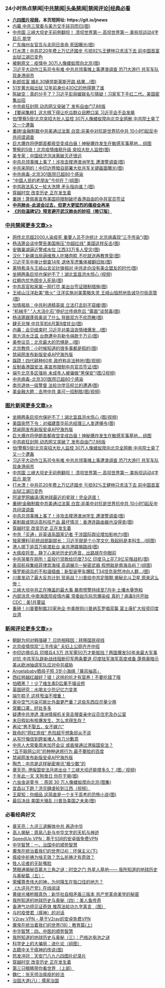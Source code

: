 <div id="tt">
<h3>24小时热点禁闻|<a href="#%E4%B8%AD%E5%85%B1%E7%A6%81%E9%97%BB%E6%9B%B4%E5%A4%9A%E6%96%87%E7%AB%A0">中共禁闻</a>|<a href="#%E5%9B%BE%E7%89%87%E6%96%B0%E9%97%BB%E6%9B%B4%E5%A4%9A%E6%96%87%E7%AB%A0">头条禁闻</a>|<a href="#%E6%96%B0%E9%97%BB%E8%AF%84%E8%AE%BA%E6%9B%B4%E5%A4%9A%E6%96%87%E7%AB%A0">禁闻评论|<a href="#%E5%BF%85%E7%9C%8B%E7%BB%8F%E5%85%B8%E5%A5%BD%E6%96%87">经典必看</a></h3>
<ul>
<li><b><a href="http://d1.bdrive.tk/64.mp4" target="_blank">六四图片视频</a>，本页短网址: https://git.io/jnews</b></li>
<li><a href="https://github.com/fqnews/bnews/blob/master/cbnews/20200626/1350841.md">内幕 中共三常委与美方交手铩羽而归(图)</a></li>
<li><a href="https://github.com/fqnews/bnews/blob/master/topimagenews/20200626/1350955.md">中共国 三峡大坝史无前例翻坝！ 溃坝世界第一 高坝世界第一 美拆坝运动4字启示 能学</a></li>
<li><a href="https://github.com/fqnews/bnews/blob/master/cbnews/20200626/1350837.md">广东梅州女官员与夫同日丧命 死因曝光(图)</a></li>
<li><a href="https://github.com/fqnews/bnews/blob/master/topimagenews/20200626/1350828.md">打水漂！中共花20年费上万亿还踏步 亏损92%王健林只求活下去 前中国首富出狱江湖已变色</a></li>
<li><a href="https://github.com/fqnews/bnews/blob/master/cbnews/20200626/1350830.md">被删原文：疫情中 30万人像蝼蚁爬向北京(图)</a></li>
<li><a href="https://github.com/fqnews/bnews/blob/master/topimagenews/20200626/1350963.md">习近平大动作江系司令有难 中共总领事摊上事遭澳调查 恐71大游行 共军车队现身港闹市</a></li>
<li><a href="https://github.com/fqnews/bnews/blob/master/cbnews/20200626/1350834.md">新郎炫富 婚礼30辆劳斯莱斯开路 结果...(图)</a></li>
<li><a href="https://github.com/fqnews/bnews/blob/master/cnnews/20200627/1351162.md">51岁黄光裕出狱 12年前身价430亿的他得罪了谁</a></li>
<li><a href="https://github.com/fqnews/bnews/blob/master/cbnews/20200627/1351092.md">陈破空：真的分手了？习近平彭丽媛联名引猜疑！习家军下手红二代。美国密集出招 </a></li>
<li><a href="https://github.com/fqnews/bnews/blob/master/topimagenews/20200626/1350975.md">中共疯狂封网 动态网又突破了 发布自由门7.86版</a></li>
<li><a href="https://github.com/fqnews/bnews/blob/master/comments/20200626/1350859.md">【要闻集粹】这大棋下得让吃瓜群众目瞪口呆 习近平会不会发飙</a></li>
<li><a href="https://github.com/fqnews/bnews/blob/master/topimagenews/20200626/1350970.md">怕!警察5倍!北京突招大批人监控 30万人像蝼蚁爬向北京全网删 中共院士臭了又一个遭轰</a></li>
<li><a href="https://github.com/fqnews/bnews/blob/master/topimagenews/20200626/1350826.md">重磅!金融制裁中共美通过法案 白宫:非美中对抗是世界抗中共 10小时1起反中共间谍调查</a></li>
<li><a href="https://github.com/fqnews/bnews/blob/master/topimagenews/20200627/1351169.md">巨大爆炸将伊朗首都夜空变成白昼！神秘爆炸发生在敏感军事基地… 组图</a></li>
<li><a href="https://github.com/fqnews/bnews/blob/master/cbnews/20200626/1350833.md">警察的5倍！北京疫情维稳升级 突招大批人监控(图)</a></li>
<li><a href="https://github.com/fqnews/bnews/blob/master/headline/20200627/1351087.md">美专家：中国经济泡沫离破灭还很远</a></li>
<li><a href="https://github.com/fqnews/bnews/blob/master/topimagenews/20200626/1350825.md">中共总领事摊上事了！涉攻击撑港澳洲学生 遭澳警调查(图)</a></li>
<li><a href="https://github.com/fqnews/bnews/blob/master/cnnews/20200627/1351164.md">中共来阴的！中印边界暗自部署大批共军关键画面曝光(图)</a></li>
<li><a href="https://github.com/fqnews/bnews/blob/master/cbnews/20200627/783268.md">中共病毒-北京301医院已超80个感染</a></li>
<li><a href="https://github.com/fqnews/bnews/blob/master/cnnews/20200627/1351111.md">“中国人民的老朋友”今何在？(组图)</a></li>
<li><a href="https://github.com/fqnews/bnews/blob/master/cbnews/20200626/1350839.md">中共政法系又一轮大洗牌 矛头指向谁？(图)</a></li>
<li><a href="https://github.com/fqnews/bnews/blob/master/comments/20200626/1259925.md">穿越时空 改变历史 正在发生着</a></li>
<li><a href="https://github.com/fqnews/bnews/blob/master/comments/20200627/1351105.md">重磅！蓬佩奥宣布美国将限制破坏香港自由的中共官员签证</a></li>
<li><b><a href="https://github.com/fqnews/bnews/blob/master/comments/20200211/1275071.md" target="_blank">中共肺炎-此波会过去，但更大更猛烈的瘟疫会再来</a></b></li>
<li><b><a href="https://github.com/fqnews/bnews/blob/master/comments/20200207/1272816.md" target="_blank">《刘伯温碑记》预言避开武汉肺炎的妙招（修订版）</a></b></li>
</ul>
</div>

<div class="catlist">
<h3><a href="https://github.com/fqnews/bnews/blob/master/cbnews/" target="_blank">中共禁闻</a><span><a href="https://github.com/fqnews/bnews/blob/master/cbnews/" target="_blank" rel="nofollow">更多文章>></a></span></h3>
<ul>
<li><a href="https://github.com/fqnews/bnews/blob/master/cbnews/20200627/1351343.md" target="_blank">网传北京超2000人染疫死 重要人员不许统计 北京病毒现“三手传染”(图)</a></li>
<li><a href="https://github.com/fqnews/bnews/blob/master/cbnews/20200627/1351332.md" target="_blank">杨洁篪会谈中警告美国施压“勿超红线” 美国这样反击(图)</a></li>
<li><a href="https://github.com/fqnews/bnews/blob/master/cbnews/20200627/1351331.md" target="_blank">安徽巢湖逼近警戒水位 江西33万多人受灾(图)</a></li>
<li><a href="https://github.com/fqnews/bnews/blob/master/cbnews/20200627/1351330.md" target="_blank">汉化？新疆当局逼维族人吃猪肉粽 不吃就送再教育营(图)</a></li>
<li><a href="https://github.com/fqnews/bnews/blob/master/cbnews/20200627/1351320.md" target="_blank">习近平军中审计倒查14年 退休军虎集体被翻旧账(图)</a></li>
<li><a href="https://github.com/fqnews/bnews/blob/master/cbnews/20200627/1351311.md" target="_blank">莱特希泽与王岐山言论针锋相对 中共走向没有美企盟友的时代(图)</a></li>
<li><a href="https://github.com/fqnews/bnews/blob/master/cbnews/20200627/1351310.md" target="_blank">坐拥两条巨坝也保护不了！湖北宜昌洪水惊心 (视频)</a></li>
<li><a href="https://github.com/fqnews/bnews/blob/master/cbnews/20200627/1351309.md" target="_blank">红朝内忧外困步入死局(图)</a></li>
<li><a href="https://github.com/fqnews/bnews/blob/master/cbnews/20200627/1351308.md" target="_blank">中共高官和家属一网打尽 美出台签证限制措施(图)</a></li>
<li><a href="https://github.com/fqnews/bnews/blob/master/cbnews/20200627/1351300.md" target="_blank">王岐山汪洋赴美“救火” 汪洋实施对美策略失灵 王岐山恼怒地告诫华尔街高管(图)</a></li>
<li><a href="https://github.com/fqnews/bnews/blob/master/cbnews/20200627/1351299.md" target="_blank">加情报局：中共利诱精英层 立法打击刻不容缓(图)</a></li>
<li><a href="https://github.com/fqnews/bnews/blob/master/cbnews/20200627/1351298.md" target="_blank">“机械手” “人大活化石”申纪兰传病危后 “露面”谈禁毒(图)</a></li>
<li><a href="https://github.com/fqnews/bnews/blob/master/cbnews/20200627/1351296.md" target="_blank">杨洁篪跟蓬佩奥说了什么 导致双方不欢而散(图)</a></li>
<li><a href="https://github.com/fqnews/bnews/blob/master/cbnews/20200627/1351295.md" target="_blank">肆无忌惮 中共军机6月第9度扰台(图)</a></li>
<li><a href="https://github.com/fqnews/bnews/blob/master/cbnews/20200627/1351282.md" target="_blank">内幕：会见结束时 习近平对美沮丧情绪爆发…(图)</a></li>
<li><a href="https://github.com/fqnews/bnews/blob/master/cbnews/20200627/1351281.md" target="_blank">南方洪水泛滥 台商遭中共勒令捐款千万元(图)</a></li>
<li><a href="https://github.com/fqnews/bnews/blob/master/cbnews/20200627/1351269.md" target="_blank">美参议员：北京最大的恐惧是…(图)</a></li>
<li><a href="https://github.com/fqnews/bnews/blob/master/cbnews/20200627/1351248.md" target="_blank">北京教师：小时候知道的很多事都是假的(图)</a></li>
<li><a href="https://github.com/fqnews/bnews/blob/master/comments/20200627/783266.md" target="_blank">禁闻网发布新版安卓APP海外版</a></li>
<li><a href="https://github.com/fqnews/bnews/blob/master/cbnews/20200627/1351237.md" target="_blank">蹊跷！四代耕种60年 政府称非法种地(图/视频)</a></li>
<li><a href="https://github.com/fqnews/bnews/blob/master/cbnews/20200627/1351223.md" target="_blank">反制香港国安法 美宣布限制中共官员签证(图)</a></li>
<li><a href="https://github.com/fqnews/bnews/blob/master/cbnews/20200627/1351222.md" target="_blank">端午北京多区强拆 未成年人被骗做“黑保安”(图/2视频)</a></li>
<li><a href="https://github.com/fqnews/bnews/blob/master/cbnews/20200627/783268.md" target="_blank">中共病毒-北京301医院已超80个感染</a></li>
<li><a href="https://github.com/fqnews/bnews/blob/master/cbnews/20200627/1351212.md" target="_blank">南京退休一级警督 法轮功学员程兰的遭遇(图)</a></li>
<li><a href="https://github.com/fqnews/bnews/blob/master/cbnews/20200627/1351194.md" target="_blank">美金融大鳄：击垮中共 美可一招制胜(图/视频)</a></li>

</ul>
</div>
<div class="catlist">
<h3><a href="https://github.com/fqnews/bnews/blob/master/topimagenews/" target="_blank">图片新闻</a><span><a href="https://github.com/fqnews/bnews/blob/master/topimagenews/" target="_blank" rel="nofollow">更多文章>></a></span></h3>
<ul>
<li><a href="https://github.com/fqnews/bnews/blob/master/topimagenews/20200627/1351337.md" target="_blank">坐拥两条巨坝也保护不了！湖北宜昌洪水惊心 (图/视频)</a></li>
<li><a href="https://github.com/fqnews/bnews/blob/master/topimagenews/20200627/1351336.md" target="_blank">美国突然下令：对福建晋华前总经理三人发逮捕令(图)</a></li>
<li><a href="https://github.com/fqnews/bnews/blob/master/comments/20200627/783266.md" target="_blank">禁闻网发布新版安卓APP海外版</a></li>
<li><a href="https://github.com/fqnews/bnews/blob/master/topimagenews/20200627/1351169.md" target="_blank">巨大爆炸将伊朗首都夜空变成白昼！神秘爆炸发生在敏感军事基地… 组图</a></li>
<li><a href="https://github.com/fqnews/bnews/blob/master/topimagenews/20200626/1350975.md" target="_blank">中共疯狂封网 动态网又突破了 发布自由门7.86版</a></li>
<li><a href="https://github.com/fqnews/bnews/blob/master/topimagenews/20200626/1350970.md" target="_blank">怕!警察5倍!北京突招大批人监控 30万人像蝼蚁爬向北京全网删 中共院士臭了又一个遭轰</a></li>
<li><a href="https://github.com/fqnews/bnews/blob/master/topimagenews/20200626/1350963.md" target="_blank">习近平大动作江系司令有难 中共总领事摊上事遭澳调查 恐71大游行 共军车队现身港闹市</a></li>
<li><a href="https://github.com/fqnews/bnews/blob/master/topimagenews/20200626/1350955.md" target="_blank">中共国 三峡大坝史无前例翻坝！ 溃坝世界第一 高坝世界第一 美拆坝运动4字启示 能学</a></li>
<li><a href="https://github.com/fqnews/bnews/blob/master/topimagenews/20200626/1350828.md" target="_blank">打水漂！中共花20年费上万亿还踏步 亏损92%王健林只求活下去 前中国首富出狱江湖已变色</a></li>
<li><a href="https://github.com/fqnews/bnews/blob/master/topimagenews/20200626/1350827.md" target="_blank">阿波罗网编译/离地球最近的星球！完全适居！</a></li>
<li><a href="https://github.com/fqnews/bnews/blob/master/topimagenews/20200626/1350826.md" target="_blank">重磅!金融制裁中共美通过法案 白宫:非美中对抗是世界抗中共 10小时1起反中共间谍调查</a></li>
<li><a href="https://github.com/fqnews/bnews/blob/master/topimagenews/20200626/1350825.md" target="_blank">中共总领事摊上事了！涉攻击撑港澳洲学生 遭澳警调查(图)</a></li>
<li><a href="https://github.com/fqnews/bnews/blob/master/topimagenews/20200626/1350824.md" target="_blank">美制裁或禁运高科技产品 最坏情况：香港连路由器也没得卖(图)</a></li>
<li><a href="https://github.com/fqnews/bnews/blob/master/comments/20200626/1259925.md" target="_blank">穿越时空 改变历史 正在发生着</a></li>
<li><a href="https://github.com/fqnews/bnews/blob/master/topimagenews/20200626/1350799.md" target="_blank">中共「买通」非英语系国家记者 干涉国际舆论增加影响力(图)</a></li>
<li><a href="https://github.com/fqnews/bnews/blob/master/topimagenews/20200626/1350770.md" target="_blank">独家爆料|前统战部副部长：习近平就是个小学文化 我起码是本科生…(组图)</a></li>
<li><a href="https://github.com/fqnews/bnews/blob/master/topimagenews/20200626/1350752.md" target="_blank">港人掷下逾百万偷渡赴台 亲共港媒揭路线(图)</a></li>
<li><a href="https://github.com/fqnews/bnews/blob/master/comments/20200626/1350540.md" target="_blank">大瘟疫将至，静下心来听历史的声音，出路就在你眼前</a></li>
<li><a href="https://github.com/fqnews/bnews/blob/master/topimagenews/20200625/1350524.md" target="_blank">中共哭晕在厕所！亚投行贷款给印度7.5亿 印度马上花7.9亿买俄战机(图)</a></li>
<li><a href="https://github.com/fqnews/bnews/blob/master/topimagenews/20200625/1350513.md" target="_blank">美双航母集结菲律宾海域 高调展示一秘密武器 假想敌是南海岛屿？(组图)</a></li>
<li><a href="https://github.com/fqnews/bnews/blob/master/topimagenews/20200625/1350506.md" target="_blank">俄罗斯阅兵的不和谐插曲：新型装甲车爆缸 T34坦克突然冲向人群&#8230;(图)</a></li>
<li><a href="https://github.com/fqnews/bnews/blob/master/topimagenews/20200625/1350485.md" target="_blank">川普发动了最大反共计划 贸易战？川普给中共定限期 揭秘北斗卫星 原来这么惨！</a></li>
<li><a href="https://github.com/fqnews/bnews/blob/master/topimagenews/20200625/1350464.md" target="_blank">三峡大坝中共正在掩盖的最大事 暴雨预警持续至7月中 土壤水量饱和</a></li>
<li><a href="https://github.com/fqnews/bnews/blob/master/topimagenews/20200625/1350451.md" target="_blank">内部消息:中南海医院疫情内幕 常委赵乐际忽爆染疫 真的？病毒9月开始 CDC：美1月蔓延</a></li>
<li><a href="https://github.com/fqnews/bnews/blob/master/topimagenews/20200625/1350392.md" target="_blank">重磅！川普要制裁20家央企 中美脱钩川普纳瓦罗唱双簧 富士康扩大投资印度台湾</a></li>

</ul>
</div>
<div class="catlist">
<h3><a href="https://github.com/fqnews/bnews/blob/master/comments/" target="_blank">新闻评论</a><span><a href="https://github.com/fqnews/bnews/blob/master/comments/" target="_blank" rel="nofollow">更多文章>></a></span></h3>
<ul>
<li><a href="https://github.com/fqnews/bnews/blob/master/comments/20200627/1351340.md" target="_blank">朝鲜为何对韩强硬？ 日防相释因：转移国民视线</a></li>
<li><a href="https://github.com/fqnews/bnews/blob/master/comments/20200627/1351334.md" target="_blank">北京疫情惊现“三手传染”  夫妇上公厕齐齐中招</a></li>
<li><a href="https://github.com/fqnews/bnews/blob/master/comments/20200627/1351319.md" target="_blank">中印边境屯兵 印增兵4.5万 共军需50万才能抵挡？两国爆发50年来最大军事对抗 中共军队辟新战线阻断印军两条要道 印度陆军海军高度戒备 蓬佩奥暗示美从欧洲抽调军队应对中共威胁</a></li>
<li><a href="https://github.com/fqnews/bnews/blob/master/comments/20200627/1351315.md" target="_blank">Angelababy晒母子照  3岁小海绵「暴风抽高」</a></li>
<li><a href="https://github.com/fqnews/bnews/blob/master/comments/20200627/1351307.md" target="_blank">西红柿越红越好？错！这样的吃才有营养！不要吃错了哦</a></li>
<li><a href="https://github.com/fqnews/bnews/blob/master/comments/20200627/1351306.md" target="_blank">怕晒黑？！少了维生素D后果不堪设想</a></li>
<li><a href="https://github.com/fqnews/bnews/blob/master/comments/20200627/1351305.md" target="_blank">英国研究：水喝太少恐记忆力变差</a></li>
<li><a href="https://github.com/fqnews/bnews/blob/master/comments/20200627/1351304.md" target="_blank">端午粽子 这样甩油不增重！</a></li>
<li><a href="https://github.com/fqnews/bnews/blob/master/comments/20200627/1351303.md" target="_blank">家中空气污染可能比外面更严重？这些东西应尽量少用</a></li>
<li><a href="https://github.com/fqnews/bnews/blob/master/comments/20200627/1351302.md" target="_blank">常戴口罩，好处多多</a></li>
<li><a href="https://github.com/fqnews/bnews/blob/master/comments/20200627/1351287.md" target="_blank">疑遭中共渗透 澳洲情报机关突击搜查亲中议员住宅及办公室</a></li>
<li><a href="https://github.com/fqnews/bnews/blob/master/comments/20200627/1351285.md" target="_blank">末日假如有核爆发生，怎么求得生存？</a></li>
<li><a href="https://github.com/fqnews/bnews/blob/master/comments/20200627/1351277.md" target="_blank">再论“男不娶五，女不嫁六”</a></li>
<li><a href="https://github.com/fqnews/bnews/blob/master/comments/20200627/1351275.md" target="_blank">致命的“网红游戏” 危险超乎想象却从不说</a></li>
<li><a href="https://github.com/fqnews/bnews/blob/master/comments/20200627/1351274.md" target="_blank">从写忏悔信到跨省堵人 有几分歉意</a></li>
<li><a href="https://github.com/fqnews/bnews/blob/master/comments/20200627/1351252.md" target="_blank">中共人大常委周末加开会议 或直接通过港版国安法？</a></li>
<li><a href="https://github.com/fqnews/bnews/blob/master/comments/20200627/1351250.md" target="_blank">“互不联网公司“的种种迷惑行为 最不要脸的百度</a></li>
<li><a href="https://github.com/fqnews/bnews/blob/master/comments/20200627/783266.md" target="_blank">禁闻网发布新版安卓APP海外版</a></li>
<li><a href="https://github.com/fqnews/bnews/blob/master/comments/20200627/1351240.md" target="_blank">陶杰：中共是这样秘密审讯“极少数”的</a></li>
<li><a href="https://github.com/fqnews/bnews/blob/master/comments/20200627/1351239.md" target="_blank">章天亮: 港版国安法月底出台？三峡大坝还能撑多久？ (图／视频)</a></li>
<li><a href="https://github.com/fqnews/bnews/blob/master/comments/20200627/1351238.md" target="_blank">千年此一天 天狗食日 你在干嘛(图)</a></li>
<li><a href="https://github.com/fqnews/bnews/blob/master/comments/20200627/1351234.md" target="_blank">六虫虫说童书 ：燕郊 30 万人像蝼蚁爬向北京(图集)</a></li>
<li><a href="https://github.com/fqnews/bnews/blob/master/comments/20200627/1351227.md" target="_blank">宜昌以下跑？洪灾肆虐轮到江西（视频）</a></li>
<li><a href="https://github.com/fqnews/bnews/blob/master/comments/20200627/1351226.md" target="_blank">王犀知：你细品 这简直是一个关于高考的恐怖小说(图)</a></li>
<li><a href="https://github.com/fqnews/bnews/blob/master/comments/20200627/1351225.md" target="_blank">最后决战 美国大骚乱 川普及美国之未来(图)</a></li>

</ul>
</div>

<div class="catlist">
<h3>必看经典好文</h3>
<ul>
<li><a href="https://github.com/fqnews/bnews/blob/master/comments/20131119/1029445.md" target="_blank">章天亮：九评三退解体中共 再造中华</a></li>
<li><a href="https://github.com/fqnews/bnews/blob/master/aomi/history/20170924/831575.md" target="_blank">高人揭秘：周易八卦与中华文字的天机与神迹</a></li>
<li><a href="https://github.com/fqnews/bnews/blob/master/cbnews/20191226/1241739.md" target="_blank">SpeedUp VPN：基于SSR的安卓版免费VPN</a></li>
<li><a href="https://github.com/fqnews/bnews/blob/master/comments/20200605/1340202.md" target="_blank">中华智慧：一、治国中的顺势智慧</a></li>
<li><a href="https://github.com/fqnews/bnews/blob/master/cbnews/20180907/994846.md" target="_blank">魔鬼在统治着我们的世界(24)：环保主义(下)</a></li>
<li><a href="https://github.com/fqnews/bnews/blob/master/comments/20200502/1322275.md" target="_blank">瘟疫中祈祷为啥无效？怎么祈祷才有奇效？</a></li>
<li><a href="https://github.com/fqnews/bnews/blob/master/comments/20200606/783250.md" target="_blank">牲人论者的无耻嘴脸</a></li>
<li><a href="https://github.com/fqnews/bnews/blob/master/cbnews/20170907/819423.md" target="_blank">慧眼通揭秘百慕大三角之谜：时空之门 外星人基地—— 我所知道的地球历史与奥秘篇（五）：</a></li>
<li><a href="https://github.com/fqnews/bnews/blob/master/comments/20200618/1346830.md" target="_blank">荣耀尊贵伟大的神，为何降生在牲口住的地方？</a></li>
<li><a href="https://github.com/fqnews/bnews/blob/master/bookonline/20131116/201057.md" target="_blank">《九评共产党》在线阅读</a></li>
<li><a href="https://github.com/fqnews/bnews/blob/master/lifebaike/20180921/1001174.md" target="_blank">黄继光堵枪眼真伪：新华社自相矛盾三版本 共产党革命美学的秘密</a></li>
<li><a href="https://github.com/fqnews/bnews/blob/master/tculture/xiulian/20170729/799172.md" target="_blank">我所知道的地球历史与奥秘（四）：美人鱼传奇</a></li>
<li><a href="https://github.com/fqnews/bnews/blob/master/comments/20200517/1330064.md" target="_blank">香港气功师见证奇效 推荐法轮功九字真言 （图）</a></li>
<li><a href="https://github.com/fqnews/bnews/blob/master/comments/20200327/1301424.md" target="_blank">与时疫使君（瘟神）的对话</a></li>
<li><a href="https://github.com/fqnews/bnews/blob/master/comments/20200112/1257608.md" target="_blank">V2ray VPN &#8211; 基于V2ray的安卓免费VPN</a></li>
<li><a href="https://github.com/fqnews/bnews/blob/master/topimagenews/20180701/965109.md" target="_blank">魔鬼在统治着我们的世界(18)：教育篇(上)</a></li>
<li><a href="https://github.com/fqnews/bnews/blob/master/comments/20200605/783247.md" target="_blank">中华智慧：四、中医的顺势智慧</a></li>
<li><a href="https://github.com/fqnews/bnews/blob/master/tculture/xiulian/20170726/797589.md" target="_blank">我所知道的地球历史与奥秘（三）：巴格达电池之谜</a></li>
<li><a href="https://github.com/fqnews/bnews/blob/master/comments/20200605/783246.md" target="_blank">科学史上的大骗局：进化论（组图）</a></li>
<li><a href="https://github.com/fqnews/bnews/blob/master/ccpdope/20200531/1337409.md" target="_blank">古籍中关于瘟神的传说(图)</a></li>
<li><a href="https://github.com/fqnews/bnews/blob/master/comments/20200604/783200.md" target="_blank">怒发冲冠：天安门八九六四图片纪录片</a></li>
<li><a href="https://github.com/fqnews/bnews/blob/master/comments/20200626/1259925.md" target="_blank">穿越时空 改变历史 正在发生着</a></li>
<li><a href="https://github.com/fqnews/bnews/blob/master/comments/20200426/1319648.md" target="_blank">第三只眼睛带你看世界 （上部）</a></li>
<li><a href="https://github.com/fqnews/bnews/blob/master/comments/20200224/1282494.md" target="_blank">魏仁：张天师治瘟疫的妙法</a></li>
<li><a href="https://github.com/fqnews/bnews/blob/master/cbnews/20190424/914482.md" target="_blank">治国大道(八)：儒家治国</a></li>

</ul>
</div>